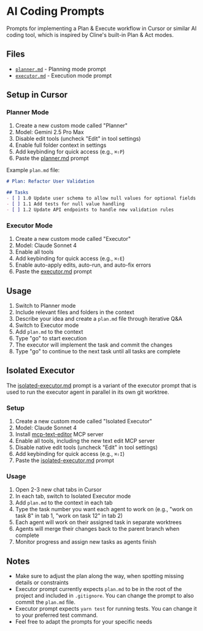 # AI Coding Prompts

Prompts for implementing a Plan & Execute workflow in Cursor or similar AI coding tool, which is inspired by Cline's built-in Plan & Act modes.

## Files

- [`planner.md`](./prompts/planner.md) - Planning mode prompt
- [`executor.md`](./prompts/executor.md) - Execution mode prompt

## Setup in Cursor

### Planner Mode
1. Create a new custom mode called "Planner"
2. Model: Gemini 2.5 Pro Max
3. Disable edit tools (uncheck "Edit" in tool settings)
4. Enable full folder context in settings
5. Add keybinding for quick access (e.g., `⌘⇧P`)
6. Paste the [planner.md](./prompts/planner.md) prompt

Example `plan.md` file:
```markdown
# Plan: Refactor User Validation

## Tasks
- [ ] 1.0 Update user schema to allow null values for optional fields
- [ ] 1.1 Add tests for null value handling
- [ ] 1.2 Update API endpoints to handle new validation rules
```

### Executor Mode
1. Create a new custom mode called "Executor"
2. Model: Claude Sonnet 4
3. Enable all tools
4. Add keybinding for quick access (e.g., `⌘⇧E`)
5. Enable auto-apply edits, auto-run, and auto-fix errors
6. Paste the [executor.md](./prompts/executor.md) prompt

## Usage

1. Switch to Planner mode
2. Include relevant files and folders in the context
3. Describe your idea and create a `plan.md` file through iterative Q&A
4. Switch to Executor mode
5. Add `plan.md` to the context
6. Type "go" to start execution
7. The executor will implement the task and commit the changes
8. Type "go" to continue to the next task until all tasks are complete

## Isolated Executor

The [isolated-executor.md](./prompts/isolated-executor.md) prompt is a variant of the executor prompt that is used to run the executor agent in parallel in its own git worktree.

### Setup

1. Create a new custom mode called "Isolated Executor"
2. Model: Claude Sonnet 4
3. Install [mcp-text-editor](https://github.com/tumf/mcp-text-editor) MCP server
4. Enable all tools, including the new text edit MCP server
5. Disable native edit tools (uncheck "Edit" in tool settings)
6. Add keybinding for quick access (e.g., `⌘⇧I`)
7. Paste the [isolated-executor.md](./prompts/isolated-executor.md) prompt

### Usage

1. Open 2-3 new chat tabs in Cursor
2. In each tab, switch to Isolated Executor mode
3. Add `plan.md` to the context in each tab
4. Type the task number you want each agent to work on (e.g., "work on task 8" in tab 1, "work on task 12" in tab 2)
5. Each agent will work on their assigned task in separate worktrees
6. Agents will merge their changes back to the parent branch when complete
7. Monitor progress and assign new tasks as agents finish

## Notes

- Make sure to adjust the plan along the way, when spotting missing details or constraints
- Executor prompt currently expects `plan.md` to be in the root of the project and included in `.gitignore`. You can change the prompt to also commit the `plan.md` file.
- Executor prompt expects `yarn test` for running tests. You can change it to your preferred test command.
- Feel free to adapt the prompts for your specific needs